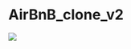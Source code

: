 # AirBnB_clone_v2
<img src="https://s3.amazonaws.com/intranet-projects-files/concepts/74/hbnb_step2.png">
